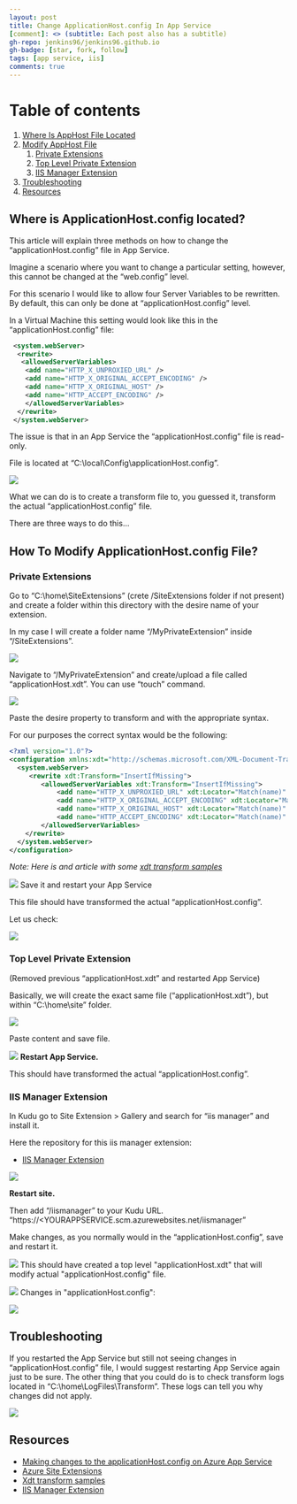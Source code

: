 ```yaml
---
layout: post
title: Change ApplicationHost.config In App Service
[comment]: <> (subtitle: Each post also has a subtitle)
gh-repo: jenkins96/jenkins96.github.io
gh-badge: [star, fork, follow]
tags: [app service, iis]
comments: true
---
```

# Table of contents
1. [Where Is AppHost File Located](#where-is-applicationhostconfig-located)
2. [Modify AppHost File](#how-to-modify-applicationhostconfig-file#how-to-modify-applicationhostconfig-file)
    1. [Private Extensions](#private-extensions)
    2. [Top Level Private Extension](#top-level-private-extension)
    3. [IIS Manager Extension](#iis-manager-extension)
3. [Troubleshooting](#troubleshooting)
4. [Resources](#resources)

## Where is ApplicationHost.config located?
This article will explain three methods on how to change the “applicationHost.config” file in App Service.

Imagine a scenario where you want to change a particular setting, however, this cannot be changed at the “web.config” level.

For this scenario I would like to allow four Server Variables to be rewritten. By default, this can only be done at “applicationHost.config” level.

In a Virtual Machine this setting would look like this in the “applicationHost.config” file:

```xml
 <system.webServer>
  <rewrite>
   <allowedServerVariables>
    <add name="HTTP_X_UNPROXIED_URL" />
    <add name="HTTP_X_ORIGINAL_ACCEPT_ENCODING" />
    <add name="HTTP_X_ORIGINAL_HOST" />
    <add name="HTTP_ACCEPT_ENCODING" />
    </allowedServerVariables>
  </rewrite>
 </system.webServer>

```
The issue is that in an App Service the “applicationHost.config” file is read-only.

File is located at “C:\local\Config\applicationHost.config”.

![](/assets/img/articles/changeAppHostInAppServiceIMG/img1.png)

What we can do is to create a transform file to, you guessed it, transform the actual “applicationHost.config” file.

There are three ways to do this...

## How To Modify ApplicationHost.config File?
### Private Extensions
Go to “C:\home\SiteExtensions” (crete /SiteExtensions folder if not present) and create a folder within this directory with the desire name of your extension.

In my case I will create a folder name “/MyPrivateExtension” inside “/SiteExtensions”.

![](/assets/img/articles/changeAppHostInAppServiceIMG/img2.png)

Navigate to “/MyPrivateExtension” and create/upload a file called “applicationHost.xdt”. You can use “touch” command.

![](/assets/img/articles/changeAppHostInAppServiceIMG/img3.png)

Paste the desire property to transform and with the appropriate syntax.

For our purposes the correct syntax would be the following:
```xml
<?xml version="1.0"?> 
<configuration xmlns:xdt="http://schemas.microsoft.com/XML-Document-Transform"> 
  <system.webServer> 
     <rewrite xdt:Transform="InsertIfMissing">
        <allowedServerVariables xdt:Transform="InsertIfMissing">
            <add name="HTTP_X_UNPROXIED_URL" xdt:Locator="Match(name)" xdt:Transform="InsertIfMissing" />
            <add name="HTTP_X_ORIGINAL_ACCEPT_ENCODING" xdt:Locator="Match(name)" xdt:Transform="InsertIfMissing" />
            <add name="HTTP_X_ORIGINAL_HOST" xdt:Locator="Match(name)" xdt:Transform="InsertIfMissing" />
            <add name="HTTP_ACCEPT_ENCODING" xdt:Locator="Match(name)" xdt:Transform="InsertIfMissing" />
        </allowedServerVariables>
    </rewrite>
  </system.webServer> 
</configuration>
```
_Note: Here is and article with some [xdt transform samples][xdt-samples]_



![](/assets/img/articles/changeAppHostInAppServiceIMG/img4.png)
Save it and restart your App Service

This file should have transformed the actual “applicationHost.config”.

Let us check:

![](/assets/img/articles/changeAppHostInAppServiceIMG/img5.png)

### Top Level Private Extension
(Removed previous “applicationHost.xdt” and restarted App Service)


Basically, we will create the exact same file (“applicationHost.xdt”), but within “C:\home\site” folder.  

![](/assets/img/articles/changeAppHostInAppServiceIMG/img6.png)
  
Paste content and save file.  

![](/assets/img/articles/changeAppHostInAppServiceIMG/img7.png)
**Restart App Service.**

This should have transformed the actual “applicationHost.config”.

### IIS Manager Extension
In Kudu go to Site Extension > Gallery and search for “iis manager” and install it.

Here the repository for this iis manager extension:
* [IIS Manager Extension][shibayan-iismanager]

![](/assets/img/articles/changeAppHostInAppServiceIMG/img8.png)

**Restart site.**

Then add “/iismanager” to your Kudu URL. “https://<YOURAPPSERVICE.scm.azurewebsites.net/iismanager”

Make changes, as you normally would in the “applicationHost.config”, save and restart it.

![](/assets/img/articles/changeAppHostInAppServiceIMG/img9.png)
This should have created a top level "applicationHost.xdt" that will modify actual "applicationHost.config" file.

![](/assets/img/articles/changeAppHostInAppServiceIMG/img10.png)
Changes in "applicationHost.config":

![](/assets/img/articles/changeAppHostInAppServiceIMG/img11.png)
## Troubleshooting
If you restarted the App Service but still not seeing changes in “applicationHost.config” file, I would suggest restarting App Service again just to be sure. The other thing that you could do is to check transform logs located in “C:\home\LogFiles\Transform”. These logs can tell you why changes did not apply.

![](/assets/img/articles/changeAppHostInAppServiceIMG/img12.png)
## Resources
* [Making changes to the applicationHost.config on Azure App Service](https://www.thebestcsharpprogrammerintheworld.com/2015/01/19/making-changes-to-the-applicationhost-config-on-azure-app-service/)
* [Azure Site Extensions](https://github.com/projectkudu/kudu/wiki/Azure-Site-Extensions#finding-your-applicationhostconfig)
* [Xdt transform samples](https://github.com/projectkudu/kudu/wiki/Xdt-transform-samples)
* [IIS Manager Extension](https://github.com/shibayan/IISManager)

[shibayan-iismanager]: https://github.com/shibayan/IISManager
[xdt-samples]: https://github.com/projectkudu/kudu/wiki/Xdt-transform-samples